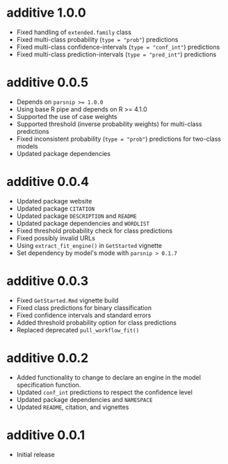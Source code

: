 # additive 1.0.0

- Fixed handling of `extended.family` class
- Fixed multi-class probability (`type = "prob"`) predictions
- Fixed multi-class confidence-intervals (`type = "conf_int"`) predictions
- Fixed multi-class prediction-intervals (`type = "pred_int"`) predictions

# additive 0.0.5

- Depends on `parsnip >= 1.0.0`
- Using base R pipe and depends on R >= 4.1.0
- Supported the use of case weights
- Supported threshold (inverse probability weights) for multi-class predictions
- Fixed inconsistent probability (`type = "prob"`) predictions for two-class models
- Updated package dependencies

# additive 0.0.4

- Updated package website
- Updated package `CITATION`
- Updated package `DESCRIPTION` and `README`
- Updated package dependencies and `WORDLIST`
- Fixed threshold probability check for class predictions
- Fixed possibly invalid URLs
- Using `extract_fit_engine()` in `GetStarted` vignette
- Set dependency by model's mode with `parsnip > 0.1.7`

# additive 0.0.3

- Fixed `GetStarted.Rmd` vignette build
- Fixed class predictions for binary classification
- Fixed confidence intervals and standard errors
- Added threshold probability option for class predictions
- Replaced deprecated `pull_workflow_fit()`

# additive 0.0.2

- Added functionality to change to declare an engine in the model specification function.
- Updated `conf_int` predictions to respect the confidence level
- Updated package dependencies and `NAMESPACE`
- Updated `README`, citation, and vignettes

# additive 0.0.1

- Initial release
